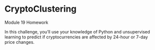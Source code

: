 # CryptoClustering
Module 19 Homework

In this challenge, you’ll use your knowledge of Python and unsupervised learning to predict if cryptocurrencies are affected by 24-hour or 7-day price changes.

